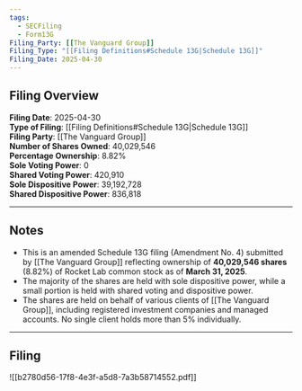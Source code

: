 ```yaml
---
tags:
  - SECFiling
  - Form13G
Filing_Party: [[The Vanguard Group]]
Filing_Type: "[[Filing Definitions#Schedule 13G|Schedule 13G]]"
Filing_Date: 2025-04-30
---
```

## Filing Overview

**Filing Date**: 2025-04-30  
**Type of Filing**: [[Filing Definitions#Schedule 13G|Schedule 13G]]  
**Filing Party**: [[The Vanguard Group]]  
**Number of Shares Owned**: 40,029,546  
**Percentage Ownership**: 8.82%  
**Sole Voting Power**: 0  
**Shared Voting Power**: 420,910  
**Sole Dispositive Power**: 39,192,728  
**Shared Dispositive Power**: 836,818

---
## Notes

- This is an amended Schedule 13G filing (Amendment No. 4) submitted by [[The Vanguard Group]] reflecting ownership of **40,029,546 shares** (8.82%) of Rocket Lab common stock as of **March 31, 2025**.
- The majority of the shares are held with sole dispositive power, while a small portion is held with shared voting and dispositive power.
- The shares are held on behalf of various clients of [[The Vanguard Group]], including registered investment companies and managed accounts. No single client holds more than 5% individually.

---
## Filing

![[b2780d56-17f8-4e3f-a5d8-7a3b58714552.pdf]]

